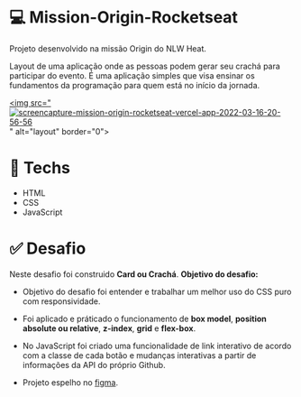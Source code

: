 # 💻 Mission-Origin-Rocketseat

Projeto desenvolvido na missão Origin do NLW Heat.

Layout de uma aplicação onde as pessoas podem gerar seu crachá para participar do evento. É uma aplicação simples que visa ensinar os fundamentos da programação para quem está no início da jornada.

<a href="https://paulosantana95.github.io/Mission-Origin-Rocketseat/"><img src="<a href="https://ibb.co/3BNjVhb"><img src="https://i.ibb.co/wMWP86q/screencapture-mission-origin-rocketseat-vercel-app-2022-03-16-20-56-56.png" alt="screencapture-mission-origin-rocketseat-vercel-app-2022-03-16-20-56-56" border="0"></a>" alt="layout" border="0"></a>


# 🚀 **Techs**


- HTML
- CSS
- JavaScript


# ✅ **Desafio**


Neste desafio foi construido **Card ou Crachá**. 
**Objetivo do desafio:**

- Objetivo do desafio foi entender e trabalhar um melhor uso do CSS puro com responsividade. 

- Foi aplicado e práticado o funcionamento de **box model**, **position absolute ou relative**, **z-index**, **grid** e **flex-box**.

- No JavaScript foi criado uma funcionalidade de link interativo de acordo com a classe de cada botão e mudanças interativas a partir de informações da API do próprio Github.

- Projeto espelho no <a href="https://www.figma.com/community/file/1031698737363668691">figma</a>.
